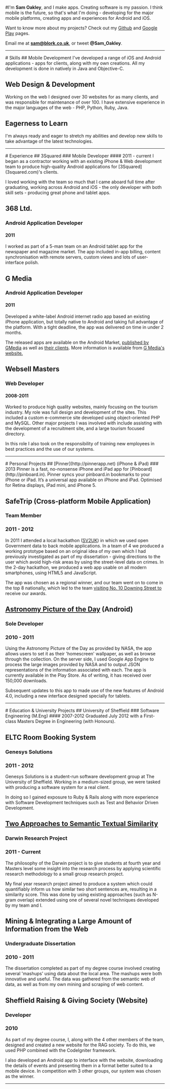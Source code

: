 #I'm **Sam Oakley**, and I make apps.
Creating software is my passion. I think mobile is the future, so that's what I'm doing - developing for the major mobile platforms, creating apps and experiences for Android and iOS.

Want to know more about my projects? Check out my [Github](https://github.com/blork) and [Google Play](https://play.google.com/store/apps/developer?id=Sam+Oakley) pages.

Email me at **sam@blork.co.uk**, or tweet **@Sam_Oakley**.
<hr />
# Skills
## Mobile Development
I've developed a range of iOS and Android applications - apps for clients, along with my own creations. All my development is done in natively in Java and Objective-C.

## Web Design & Development
Working on the web I designed over 30 websites for as many clients, and was responsible for maintenance of over 100. I have extensive experience in the major languages of the web - PHP, Python, Ruby, Java.

## Eagerness to Learn
I'm always ready and eager to stretch my abilities and develop new skills to take advantage of the latest technologies.
<hr />
# Experience
## 3Squared
### Mobile Developer
#### 2011 - current
I began as a contractor working with an existing iPhone & Web development team to produce high-quality Android applications for [3Squared](3squared.com)'s clients. 

I loved working with the team so much that I came aboard full time after graduating, working across Android and iOS - the only developer with both skill sets - producing great phone and tablet apps.

## 368 Ltd.
### Android Application Developer
#### 2011
I worked as part of a 5-man team on an Android tablet app for the newspaper and magazine market. The app included in-app billing, content synchronisation with remote servers, custom views and lots of user-interface polish.

## G Media
### Android Application Developer
#### 2011
Developed a white-label Android internet radio app based an existing iPhone application, but totally native to Android and taking full advantage of the platform. With a tight deadline, the app was delivered on time in under 2 months. 

The released apps are available on the Android Market, [published by GMedia](https://market.android.com/developer?pub=G+Media) as well as [their clients](https://market.android.com/details?id=com.gmedia.planetrock&feature=search_result). More information is available from [G Media's website.](http://gmedia.co.uk/products/mobile-apps/)

## Websell Masters
### Web Developer
#### 2008-2011
Worked to produce high quality websites, mainly focusing on the tourism industry. My role was full design and development of the sites. This included a custom e-commerce site developed using object-oriented PHP and MySQL. Other major projects I was involved with include assisting with the development of a recruitment site, and a large tourism focused directory.

In this role I also took on the responsibility of training new employees in best practices and the use of our systems.
<hr />
# Personal Projects
## [Pinner](http://pinnerapp.net) (iPhone & iPad)
### 2013
Pinner is a fast, no-nonsense iPhone and iPad app for [Pinboard](http://pinboard.in). Pinner syncs your pinboard.in bookmarks to your iPhone or iPad. It’s a universal app available on iPhone and iPad. Optimised for Retina displays, iPad mini, and iPhone 5.

## SafeTrip (Cross-platform Mobile Application)
### Team Member
### 2011 - 2012
In 2011 I attended a local hackathon ([SV2UK](http://www.svc2uk.com)) in which we used open Government data to back mobile applications. In a team of 4 we produced a working prototype based on an original idea of my own which I had previously investigated as part of my dissertation - giving directions to the user which avoid high-risk areas by using the street-level data on crimes. In the 2-day hackathon, we produced a web app usable on all modern smartphones, using HTML5 and JavaScript. 

The app was chosen as a regional winner, and our team went on to come in the top 8 nationally, which led to the team [visiting No. 10 Downing Street to](http://collabojam.net/2011/11/svc2uk-sheffield-successes/) receive our awards.

## [Astronomy Picture of the Day](https://play.google.com/store/apps/details?id=com.blork.anpod) (Android)
### Sole Developer
### 2010 - 2011
Using the Astronomy Picture of the Day as provided by NASA, the app allows users to set it as their 'homescreen' wallpaper, as well as browse through the collection. On the server side, I used Google App Engine to process the large images provided by NASA and to output JSON representations of the information associated with each. The app is currently available in the Play Store. As of writing, it has received over 150,000 downloads. 

Subsequent updates to this app to made use of the new features of Android 4.0, including a new interface designed specially for tablets.
<hr />
# Education & University Projects
## University of Sheffield
### Software Engineering (M.Eng)
#### 2007-2012
Graduated July 2012 with a First-class Masters Degree in Engineering (with Honours).

## ELTC Room Booking System
### Genesys Solutions
### 2011 - 2012
Genesys Solutions is a student-run software development group at The University of Sheffield. Working in a medium-sized group, we were tasked with producing a software system for a real client. 

In doing so I gained exposure to Ruby & Rails along with more experience with Software Development techniques such as Test and Behavior Driven Development.

## [Two Approaches to Semantic Textual Similarity](http://aclweb.org/anthology-new/S/S12/S12-1097.pdf)
### Darwin Research Project
### 2011 - Current
The philosophy of the Darwin project is to give students at fourth year and Masters level some insight into the research process by applying scientific research methodology to a small group research project.

My final year research project aimed to produce a system which could quantifiably inform us how similar two short sentences are, resulting in a similarity score. This was done by using existing approaches (such as N-gram overlap) extended using one of several novel techniques developed by my team and I. 

## Mining & Integrating a Large Amount of Information from the Web
### Undergraduate Dissertation
### 2010 - 2011
The dissertation completed as part of my degree course involved creating several 'mashups' using data about the local area. The mashups were both innovative and useful. The data was gathered from the semantic web of data, as well as from my own mining and scraping of web content.

## Sheffield Raising & Giving Society (Website)
### Developer
### 2010
As part of my degree course, I, along with the 4 other members of the team, designed and created a new website for the RAG society. To do this, we used PHP combined with the CodeIgniter framework. 

I also developed an Android app to interface with the website, downloading the details of events and presenting them in a format better suited to a mobile device. In competition with 3 other groups, our system was chosen as the winner.
<hr />
<script type="text/javascript">

  var _gaq = _gaq || [];
  _gaq.push(['_setAccount', 'UA-20841876-1']);
  _gaq.push(['_trackPageview']);

  (function() {
    var ga = document.createElement('script'); ga.type = 'text/javascript'; ga.async = true;
    ga.src = ('https:' == document.location.protocol ? 'https://ssl' : 'http://www') + '.google-analytics.com/ga.js';
    var s = document.getElementsByTagName('script')[0]; s.parentNode.insertBefore(ga, s);
  })();

</script>